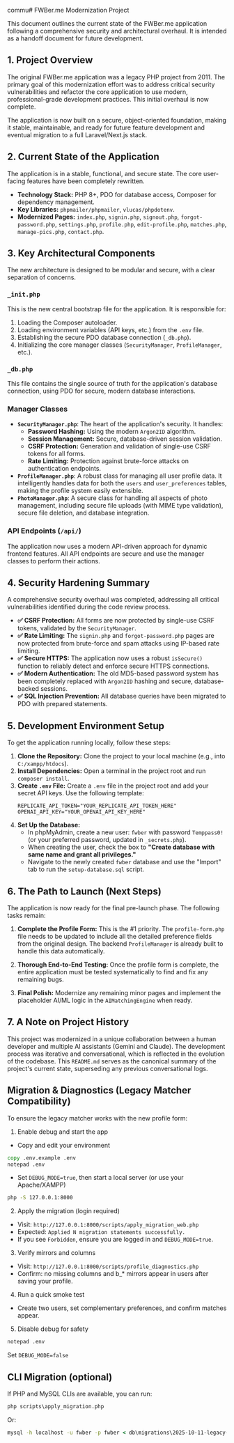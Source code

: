 commu# FWBer.me Modernization Project

This document outlines the current state of the FWBer.me application following a comprehensive security and architectural overhaul. It is intended as a handoff document for future development.

## 1. Project Overview

The original FWBer.me application was a legacy PHP project from 2011. The primary goal of this modernization effort was to address critical security vulnerabilities and refactor the core application to use modern, professional-grade development practices. This initial overhaul is now complete.

The application is now built on a secure, object-oriented foundation, making it stable, maintainable, and ready for future feature development and eventual migration to a full Laravel/Next.js stack.

## 2. Current State of the Application

The application is in a stable, functional, and secure state. The core user-facing features have been completely rewritten.

- **Technology Stack:** PHP 8+, PDO for database access, Composer for dependency management.
- **Key Libraries:** `phpmailer/phpmailer`, `vlucas/phpdotenv`.
- **Modernized Pages:** `index.php`, `signin.php`, `signout.php`, `forgot-password.php`, `settings.php`, `profile.php`, `edit-profile.php`, `matches.php`, `manage-pics.php`, `contact.php`.

## 3. Key Architectural Components

The new architecture is designed to be modular and secure, with a clear separation of concerns.

### `_init.php`
This is the new central bootstrap file for the application. It is responsible for:
1.  Loading the Composer autoloader.
2.  Loading environment variables (API keys, etc.) from the `.env` file.
3.  Establishing the secure PDO database connection (`_db.php`).
4.  Initializing the core manager classes (`SecurityManager`, `ProfileManager`, etc.).

### `_db.php`
This file contains the single source of truth for the application's database connection, using PDO for secure, modern database interactions.

### Manager Classes
- **`SecurityManager.php`**: The heart of the application's security. It handles:
    - **Password Hashing:** Using the modern `Argon2ID` algorithm.
    - **Session Management:** Secure, database-driven session validation.
    - **CSRF Protection:** Generation and validation of single-use CSRF tokens for all forms.
    - **Rate Limiting:** Protection against brute-force attacks on authentication endpoints.
- **`ProfileManager.php`**: A robust class for managing all user profile data. It intelligently handles data for both the `users` and `user_preferences` tables, making the profile system easily extensible.
- **`PhotoManager.php`**: A secure class for handling all aspects of photo management, including secure file uploads (with MIME type validation), secure file deletion, and database integration.

### API Endpoints (`/api/`)
The application now uses a modern API-driven approach for dynamic frontend features. All API endpoints are secure and use the manager classes to perform their actions.

## 4. Security Hardening Summary

A comprehensive security overhaul was completed, addressing all critical vulnerabilities identified during the code review process.

- **✅ CSRF Protection:** All forms are now protected by single-use CSRF tokens, validated by the `SecurityManager`.
- **✅ Rate Limiting:** The `signin.php` and `forgot-password.php` pages are now protected from brute-force and spam attacks using IP-based rate limiting.
- **✅ Secure HTTPS:** The application now uses a robust `isSecure()` function to reliably detect and enforce secure HTTPS connections.
- **✅ Modern Authentication:** The old MD5-based password system has been completely replaced with `Argon2ID` hashing and secure, database-backed sessions.
- **✅ SQL Injection Prevention:** All database queries have been migrated to PDO with prepared statements.

## 5. Development Environment Setup

To get the application running locally, follow these steps:

1.  **Clone the Repository:** Clone the project to your local machine (e.g., into `C:/xampp/htdocs`).
2.  **Install Dependencies:** Open a terminal in the project root and run `composer install`.
3.  **Create `.env` File:** Create a `.env` file in the project root and add your secret API keys. Use the following template:
    ```
    REPLICATE_API_TOKEN="YOUR_REPLICATE_API_TOKEN_HERE"
    OPENAI_API_KEY="YOUR_OPENAI_API_KEY_HERE"
    ```
4.  **Set Up the Database:**
    - In phpMyAdmin, create a new user: `fwber` with password `Temppass0!` (or your preferred password, updated in `_secrets.php`).
    - When creating the user, check the box to **"Create database with same name and grant all privileges."**
    - Navigate to the newly created `fwber` database and use the "Import" tab to run the `setup-database.sql` script.

## 6. The Path to Launch (Next Steps)

The application is now ready for the final pre-launch phase. The following tasks remain:

1.  **Complete the Profile Form:** This is the #1 priority. The `profile-form.php` file needs to be updated to include all the detailed preference fields from the original design. The backend `ProfileManager` is already built to handle this data automatically.

2.  **Thorough End-to-End Testing:** Once the profile form is complete, the entire application must be tested systematically to find and fix any remaining bugs.

3.  **Final Polish:** Modernize any remaining minor pages and implement the placeholder AI/ML logic in the `AIMatchingEngine` when ready.

## 7. A Note on Project History

This project was modernized in a unique collaboration between a human developer and multiple AI assistants (Gemini and Claude). The development process was iterative and conversational, which is reflected in the evolution of the codebase. This `README.md` serves as the canonical summary of the project's current state, superseding any previous conversational logs.

## Migration & Diagnostics (Legacy Matcher Compatibility)

To ensure the legacy matcher works with the new profile form:

1) Enable debug and start the app
- Copy and edit your environment
```cmd
copy .env.example .env
notepad .env
```
- Set `DEBUG_MODE=true`, then start a local server (or use your Apache/XAMPP)
```cmd
php -S 127.0.0.1:8000
```

2) Apply the migration (login required)
- Visit: `http://127.0.0.1:8000/scripts/apply_migration_web.php`
- Expected: `Applied N migration statements successfully.`
- If you see `Forbidden`, ensure you are logged in and `DEBUG_MODE=true`.

3) Verify mirrors and columns
- Visit: `http://127.0.0.1:8000/scripts/profile_diagnostics.php`
- Confirm: no missing columns and b_* mirrors appear in users after saving your profile.

4) Run a quick smoke test
- Create two users, set complementary preferences, and confirm matches appear.

5) Disable debug for safety
```cmd
notepad .env
```
Set `DEBUG_MODE=false`


## CLI Migration (optional)
If PHP and MySQL CLIs are available, you can run:
```cmd
php scripts\apply_migration.php
```
Or:
```cmd
mysql -h localhost -u fwber -p fwber < db\migrations\2025-10-11-legacy-matcher-compat.sql
```
